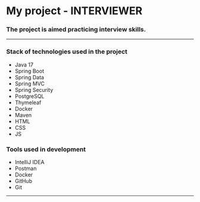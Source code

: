 # My project - INTERVIEWER

### The project is aimed  practicing interview skills.

<hr>

### Stack of technologies used in the project

* Java 17
* Spring Boot
* Spring Data
* Spring MVC
* Spring Security
* PostgreSQL
* Thymeleaf
* Docker
* Maven
* HTML
* CSS
* JS

### Tools used in development

* IntelliJ IDEA
* Postman
* Docker
* GitHub
* Git

<hr>
